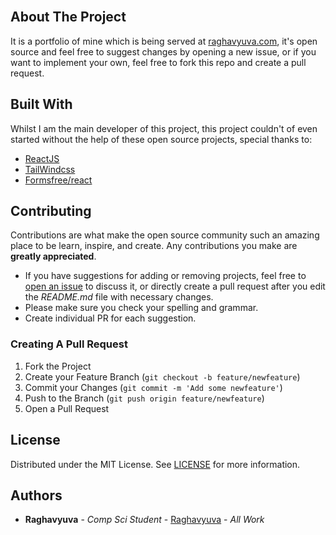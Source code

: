 <br/>


##  About The Project
 It is a portfolio of mine which is being served at [raghavyuva.com](https://raghavyuva.com/), it's open source and 
 feel free to suggest changes by opening a new issue, or if you want to implement your own, feel free to fork this repo and create a pull request.

## Built With

Whilst I am the main developer of this project, this project couldn't of even started without the help of these open source projects, special thanks to:

* [ReactJS](https://reactjs.org/)
* [TailWindcss](https://tailwindcss.com/)
* [Formsfree/react](https://formspree.io/)

## Contributing

Contributions are what make the open source community such an amazing place to be learn, inspire, and create. Any contributions you make are **greatly appreciated**.
* If you have suggestions for adding or removing projects, feel free to [open an issue](https://github.com/raghavyuva/portfolio/issues/new) to discuss it, or directly create a pull request after you edit the *README.md* file with necessary changes.
* Please make sure you check your spelling and grammar.
* Create individual PR for each suggestion.

### Creating A Pull Request

1. Fork the Project
2. Create your Feature Branch (`git checkout -b feature/newfeature`)
3. Commit your Changes (`git commit -m 'Add some newfeature'`)
4. Push to the Branch (`git push origin feature/newfeature`)
5. Open a Pull Request

## License

Distributed under the MIT License. See [LICENSE](https://github.com/raghavyuva/portfolio/blob/main/LICENSE.md) for more information.

## Authors

* **Raghavyuva** - *Comp Sci Student* - [Raghavyuva](https://raghavyuva.com/) - *All Work*
